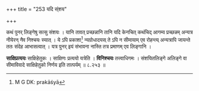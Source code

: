 +++
title = "253 यदि स्ंशय"

+++


कथं पुनर् लिङ्गेषु सत्सु संशयः । यानि तावत् प्रच्छन्नानि तानि यदि केनचित् कथंचिद् आगम्य प्रच्छन्नम् अन्यत्र नीयेरन् नैव निश्चयः स्यात् । ये ऽपि प्रकाशा[^१५७] न्यग्रोधादयस् ते ऽपि न सीमायाम् एव रोहन्त्य् अन्यत्रापि जायन्ते ततः संदेह आभासत्वात् । यत्र पुनर् इयं संभावना नास्ति तत्र प्रमाणम् एव लिङ्गानि । 


[^१५७]:
     M G DK: prakāśyā

**साक्षिप्रत्ययः** साक्षिहेतुकः । साक्षिणः प्रत्ययो यत्रेति । **विनिश्चयः** तत्त्वाधिगमः । संशयितलिङ्गे अलिङ्गे वा सीमाविवादे साक्षिहेतुको निर्णय इति तात्पर्यम् ॥ ८.२५३ ॥